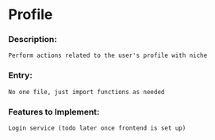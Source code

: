 # Profile

### Description:
    Perform actions related to the user's profile with niche

### Entry:
    No one file, just import functions as needed
    
### Features to Implement:
    Login service (todo later once frontend is set up)
